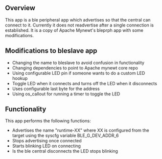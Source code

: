 ## Overview

This app is a ble peripheral app which advertises so that the central can connect to it. Currently it does not readvertise after a single connection is established. It is a copy of Apache Mynewt's bleprph app with some modifications.

## Modifications to bleslave app ##

- Changing the name to bleslave to avoid confusion in functionality
- Changing dependencies to point to Apache mynewt core repo
- Using configurable LED pin if someone wants to do a custom LED hookup
- Toggle LED when it connects and turns off the LED when it disconnects
- Uses configurable last byte for the address
- Using os_callout for running a timer to toggle the LED

## Functionality ##

This app performs the following functions:

- Advertises the name "runtime-XX" where XX is configured from the
  target using the syscfg variable BLE_G_DEV_ADDR_6
- Stops advertising once connected
- Starts blinking LED on connecting
- Is the ble central disconnects the LED stops blinking
